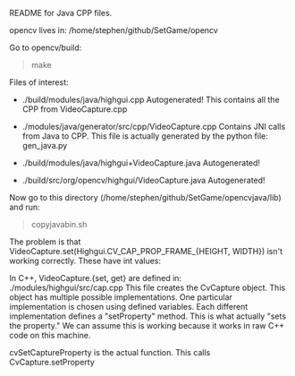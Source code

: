 README for Java CPP files.

opencv lives in:
/home/stephen/github/SetGame/opencv

Go to opencv/build:
 > make

Files of interest:
  - ./build/modules/java/highgui.cpp
      Autogenerated! This contains all the CPP from VideoCapture.cpp
  
  - ./modules/java/generator/src/cpp/VideoCapture.cpp
      Contains JNI calls from Java to CPP. This file is actually generated by
      the python file: gen_java.py
      
  - ./build/modules/java/highgui+VideoCapture.java
      Autogenerated!

  - ./build/src/org/opencv/highgui/VideoCapture.java
      Autogenerated!


Now go to this directory (/home/stephen/github/SetGame/opencvjava/lib) and run:
  > copyjavabin.sh
  
  
The problem is that VideoCapture.set(Highgui.CV_CAP_PROP_FRAME_{HEIGHT, WIDTH}) isn't working correctly.
These have int values: 

In C++, VideoCapture.{set, get} are defined in: ./modules/highgui/src/cap.cpp
This file creates the CvCapture object. This object has multiple possible implementations. One particular
implementation is chosen using defined variables. Each different implementation defines a "setProperty" 
method. This is what actually "sets the property." We can assume this is working because it works in 
raw C++ code on this machine.

cvSetCaptureProperty is the actual function. This calls CvCapture.setProperty